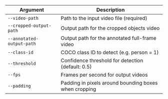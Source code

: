 | Argument                  | Description                                           |
| ------------------------- | ----------------------------------------------------- |
| `--video-path`            | Path to the input video file (required)               |
| `--cropped-output-path`   | Output path for the cropped objects video             |
| `--annotated-output-path` | Output path for the annotated full-frame video        |
| `--class-id`              | COCO class ID to detect (e.g. person = 1)             |
| `--threshold`             | Confidence threshold for detection (default: 0.5)     |
| `--fps`                   | Frames per second for output videos                   |
| `--padding`               | Padding in pixels around bounding boxes when cropping |
